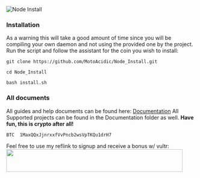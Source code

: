 
![Node Install](https://github.com/MotoAcidic/Node_Install/Graphics/NodeInstall.png)
### Installation
As a warning this will take a good amount of time since you will be compiling your own daemon and not using the provided one by the project.
Run the script and follow the assistant for the coin you wish to install:

```
git clone https://github.com/MotoAcidic/Node_Install.git
```

```
cd Node_Install
```

```
bash install.sh
```

### All documents
All guides and help documents can be found here: [Documentation](https://github.com/MotoAcidic/Node_Install/tree/master/Docs)
All Supported projects can be found in the Documentation folder as well.
**Have fun, this is crypto after all!**

```
BTC  1MaxQQxJjnrxxfVvPncb2wsVpTKQu1drH7
```

Feel free to use my reflink to signup and receive a bonus w/ vultr:
<a href="https://www.vultr.com/?ref=6903922"><img src="https://www.vultr.com/media/banner_2.png" width="468" height="60"></a>
